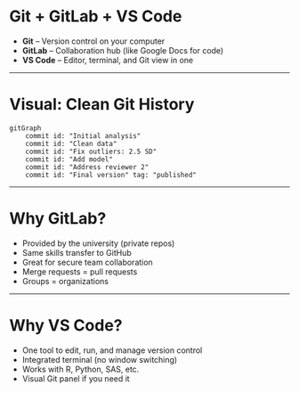 # Git + GitLab + VS Code

- **Git** – Version control on your computer  
- **GitLab** – Collaboration hub (like Google Docs for code)  
- **VS Code** – Editor, terminal, and Git view in one

<!-- notes:
Keep it simple, not technical.
Reassure them: all three tools work together.
GitLab ≈ GitHub but institution-hosted.
-->

---

# Visual: Clean Git History

```mermaid
gitGraph
    commit id: "Initial analysis"
    commit id: "Clean data"
    commit id: "Fix outliers: 2.5 SD"
    commit id: "Add model"
    commit id: "Address reviewer 2"
    commit id: "Final version" tag: "published"
```

<!-- notes:
Show this as the *goal*: a clear, readable story of the project.
-->

---

# Why GitLab?

- Provided by the university (private repos)
- Same skills transfer to GitHub
- Great for secure team collaboration
- Merge requests = pull requests
- Groups = organizations

<!-- notes:
Quickly compare GitHub vs GitLab terminology.
Focus on: same skills, safe for team or company data.
-->

---

# Why VS Code?

- One tool to edit, run, and manage version control
- Integrated terminal (no window switching)
- Works with R, Python, SAS, etc.
- Visual Git panel if you need it

<!-- notes:
Goal: lower the barrier.
Show them how it centralizes everything.
-->
